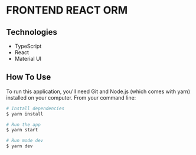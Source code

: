 # FRONTEND REACT ORM

## Technologies

- TypeScript
- React
- Material UI

## How To Use

To run this application, you'll need Git and Node.js (which comes with yarn) installed on your computer. From your command line:

```bash
# Install dependencies
$ yarn install

# Run the app
$ yarn start

# Run mode dev
$ yarn dev
```
